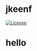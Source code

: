 # jkeenf
[![License](https://img.shields.io/badge/License-MIT-blue.svg)](https://opensource.org/licenses/MIT)
<h1>hello</h1>